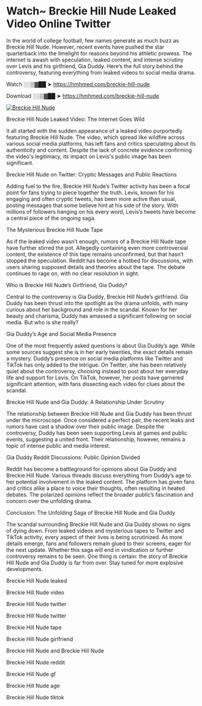 # Watch~ Breckie Hill Nude Leaked Video Online Twitter

In the world of college football, few names generate as much buzz as Breckie Hill Nude. However, recent events have pushed the star quarterback into the limelight for reasons beyond his athletic prowess. The internet is awash with speculation, leaked content, and intense scrutiny over Levis and his girlfriend, Gia Duddy. Here’s the full story behind the controversy, featuring everything from leaked videos to social media drama.

Watch ░░▒▓██ ➤ https://hmhmed.com/breckie-hill-nude

Download ░░▒▓██ ➤ https://hmhmed.com/breckie-hill-nude

[![Breckie Hill Nude](https://i.imgur.com/dJHk4Zq.gif)](https://hmhmed.com/breckie-hill-nude)

Breckie Hill Nude Leaked Video: The Internet Goes Wild

It all started with the sudden appearance of a leaked video purportedly featuring Breckie Hill Nude. The video, which spread like wildfire across various social media platforms, has left fans and critics speculating about its authenticity and content. Despite the lack of concrete evidence confirming the video's legitimacy, its impact on Levis's public image has been significant.

Breckie Hill Nude on Twitter: Cryptic Messages and Public Reactions

Adding fuel to the fire, Breckie Hill Nude’s Twitter activity has been a focal point for fans trying to piece together the truth. Levis, known for his engaging and often cryptic tweets, has been more active than usual, posting messages that some believe hint at his side of the story. With millions of followers hanging on his every word, Levis’s tweets have become a central piece of the ongoing saga.

The Mysterious Breckie Hill Nude Tape

As if the leaked video wasn’t enough, rumors of a Breckie Hill Nude tape have further stirred the pot. Allegedly containing even more controversial content, the existence of this tape remains unconfirmed, but that hasn’t stopped the speculation. Reddit has become a hotbed for discussions, with users sharing supposed details and theories about the tape. The debate continues to rage on, with no clear resolution in sight.

Who is Breckie Hill Nude’s Girlfriend, Gia Duddy?

Central to the controversy is Gia Duddy, Breckie Hill Nude’s girlfriend. Gia Duddy has been thrust into the spotlight as the drama unfolds, with many curious about her background and role in the scandal. Known for her beauty and charisma, Duddy has amassed a significant following on social media. But who is she really?

Gia Duddy’s Age and Social Media Presence

One of the most frequently asked questions is about Gia Duddy’s age. While some sources suggest she is in her early twenties, the exact details remain a mystery. Duddy’s presence on social media platforms like Twitter and TikTok has only added to the intrigue. On Twitter, she has been relatively quiet about the controversy, choosing instead to post about her everyday life and support for Levis. On TikTok, however, her posts have garnered significant attention, with fans dissecting each video for clues about the scandal.

Breckie Hill Nude and Gia Duddy: A Relationship Under Scrutiny

The relationship between Breckie Hill Nude and Gia Duddy has been thrust under the microscope. Once considered a perfect pair, the recent leaks and rumors have cast a shadow over their public image. Despite the controversy, Duddy has been seen supporting Levis at games and public events, suggesting a united front. Their relationship, however, remains a topic of intense public and media interest.

Gia Duddy Reddit Discussions: Public Opinion Divided

Reddit has become a battleground for opinions about Gia Duddy and Breckie Hill Nude. Various threads discuss everything from Duddy’s age to her potential involvement in the leaked content. The platform has given fans and critics alike a place to voice their thoughts, often resulting in heated debates. The polarized opinions reflect the broader public’s fascination and concern over the unfolding drama.

Conclusion: The Unfolding Saga of Breckie Hill Nude and Gia Duddy

The scandal surrounding Breckie Hill Nude and Gia Duddy shows no signs of dying down. From leaked videos and mysterious tapes to Twitter and TikTok activity, every aspect of their lives is being scrutinized. As more details emerge, fans and followers remain glued to their screens, eager for the next update. Whether this saga will end in vindication or further controversy remains to be seen. One thing is certain: the story of Breckie Hill Nude and Gia Duddy is far from over. Stay tuned for more explosive developments.

Breckie Hill Nude leaked

Breckie Hill Nude video

Breckie Hill Nude twitter

Breckie Hill Nude twitter

Breckie Hill Nude tape

Breckie Hill Nude girlfriend

Breckie Hill Nude and Breckie Hill Nude

Breckie Hill Nude reddit

Breckie Hill Nude gf

Breckie Hill Nude age

Breckie Hill Nude tiktok